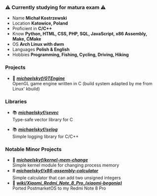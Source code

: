 ### ⚠️ Currently studying for matura exam ⚠️

- Name **Michał Kostrzewski**
- Location **Katowice, Poland**
- Proficient in **C/C++**
- Know **Python, HTML, CSS, PHP, SQL, JavaScript, x86 Assembly, Make, CMake**
- OS **Arch Linux with dwm**
- Languages **Polish & English**
- Hobbies **Programming, Fishing, Cycling, Driving, Hiking**

### Projects

- 📘 [***michaelskyf/GTEngine***](https://github.com/michaelskyf/GTEngine) <br>
  OpenGL game engine written in C (build system adapted by me from Linux' kbuild)
  
### Libraries
- 📚 [***michaelskyf/sevec***](https://github.com/michaelskyf/sevec) <br>
  Type-safe vector library for C 

- 📚 [***michaelskyf/selog***](https://github.com/michaelskyf/selog) <br>
  Simple logging library for C/C++

### Notable Minor Projects
- 🐧 [***michaelskyf/kernel-mem-change***](https://github.com/michaelskyf/kernel-mem-change) <br>
  Simple kernel module for changing process memory
- 🖩 [***michaelskyf/x86-assembly-calculator***](https://github.com/michaelskyf/x86-assembly-calculator) <br>
  Simple calculator that can add two unsigned integers
- 📱 [***wiki/Xiaomi_Redmi_Note_8_Pro_(xiaomi-begonia)***](https://wiki.postmarketos.org/wiki/Xiaomi_Redmi_Note_8_Pro_(xiaomi-begonia)) <br>
  Ported PostmarketOS to my Redmi Note 8 Pro
